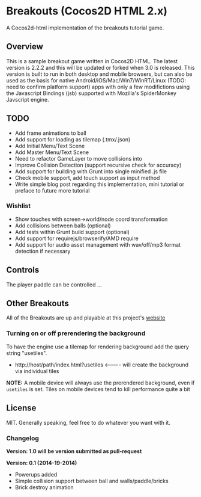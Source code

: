# Breakouts (Cocos2D HTML 2.x)

A Cocos2d-html implementation of the breakouts tutorial game.

## Overview

This is a sample breakout game written in Cocos2D HTML. The latest version is 2.2.2 and this will be updated or forked when 3.0 is released. This version is built to run in both desktop and mobile browsers, but can also be used as the basis for native Android/iOS/Mac/Win7/WinRT/Linux (TODO: need to confirm platform support) apps with only a few modifictions using the Javascript Bindings (jsb) supported with Mozilla's SpiderMonkey Javscript engine.

## TODO

- Add frame animations to ball
- Add support for loading as tilemap (.tmx/.json)
- Add Initial Menu/Text Scene
- Add Master Menu/Text Scene
- Need to refactor GameLayer to move collisions into
- Improve Collision Detection (support recursive check for accuracy)
- Add support for building with Grunt into single minified .js file
- Check mobile support, add touch support as input method
- Write simple blog post regarding this implementation, mini tutorial or preface to future more tutorial

### Wishlist

- Show touches with screen->world/node coord transformation
- Add collisions between balls (optional)
- Add tests within Grunt build support (optional)
- Add support for requirejs/browserify/AMD require
- Add support for audio asset management with wav/off/mp3 format detection if necessary

## Controls

The player paddle can be controlled ...

## Other Breakouts

All of the Breakouts are up and playable at this project's [website](http://jsbreakouts.org)

### Turning on or off prerendering the background

To have the engine use a tilemap for rendering background add the query string "usetiles".
* http://host/path/index.html?usetiles   <---- will create the background via individual tiles

**NOTE:** A mobile device will always use the prerendered background, even if `usetiles` is set. Tiles on mobile devices tend to kill performance quite a bit

## License

MIT. Generally speaking, feel free to do whatever you want with it.

### Changelog

**Version: 1.0 will be version submitted as pull-request**

**Version: 0.1 (2014-19-2014)**
- Powerups added
- Simple collision support between ball and walls/paddle/bricks
- Brick destroy animation